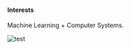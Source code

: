 
#### Interests 
Machine Learning + Computer Systems.

![test](https://i.pinimg.com/originals/24/8e/47/248e47a848da59d73bd1b58b34b65a7c.gif)
